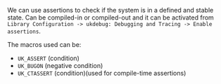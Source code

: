We can use assertions to check if the system is in a defined and stable state.
Can be compiled-in or compiled-out and it can be activated from `Library Configuration -> ukdebug: Debugging and Tracing -> Enable assertions`.

The macros used can be:

* `UK_ASSERT` (condition)
* `UK_BUGON` (negative condition)
* `UK_CTASSERT` (condition)(used for compile-time assertions)
